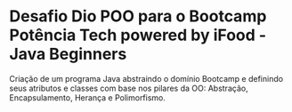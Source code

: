 # Desafio Dio POO para o Bootcamp Potência Tech powered by iFood - Java Beginners

<p>Criação de um programa Java abstraindo o domínio Bootcamp e definindo seus atributos e classes com base nos pilares da OO: Abstração, Encapsulamento, Herança e Polimorfismo. 
</p>
